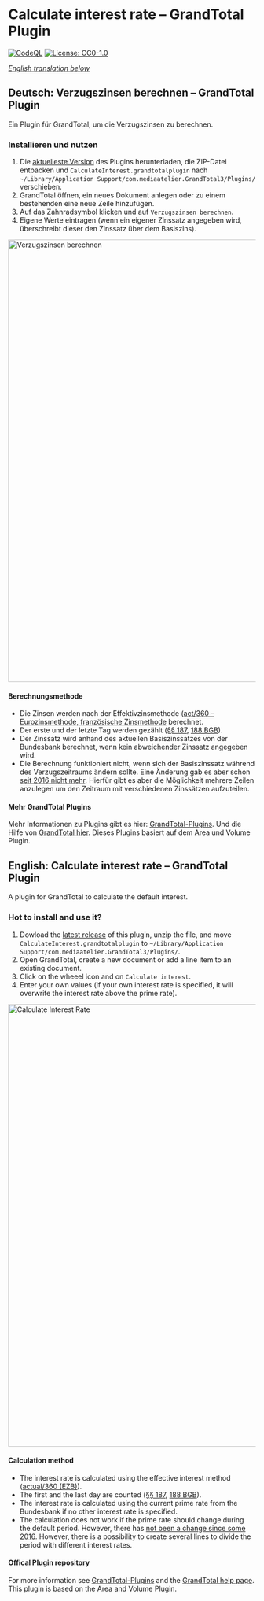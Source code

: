 # Calculate interest rate – GrandTotal Plugin

[![CodeQL](https://github.com/jajoho/Calculate-Interest-GrandTotal-Plugin/actions/workflows/codeql-analysis.yml/badge.svg)](https://github.com/jajoho/Calculate-Interest-GrandTotal-Plugin/actions/workflows/codeql-analysis.yml)
[![License: CC0-1.0](https://img.shields.io/badge/License-CC0_1.0-lightgrey.svg?style=flat&logo=appveyor)](./LICENSE)

*[English translation below](#english-calculate-interest-rate--grandtotal-plugin)*

## Deutsch: Verzugszinsen berechnen – GrandTotal Plugin

Ein Plugin für GrandTotal, um die Verzugszinsen zu berechnen.

### Installieren und nutzen

1. Die [aktuelleste Version](https://github.com/jajoho/Calculate-Interest-GrandTotal-Plugin/releases) des Plugins herunterladen, die ZIP-Datei entpacken und `CalculateInterest.grandtotalplugin` nach `~/Library/Application Support/com.mediaatelier.GrandTotal3/Plugins/` verschieben.
2. GrandTotal öffnen, ein neues Dokument anlegen oder zu einem bestehenden eine neue Zeile hinzufügen.
3. Auf das Zahnradsymbol klicken und auf `Verzugszinsen berechnen`.
4. Eigene Werte eintragen (wenn ein eigener Zinssatz angegeben wird, überschreibt dieser den Zinssatz über dem Basiszins).

<img width="900" alt="Verzugszinsen berechnen" src="https://user-images.githubusercontent.com/15175599/179405794-8ae226ec-8d1a-4fa1-ac47-4d48aedb33f2.png">

#### Berechnungsmethode

- Die Zinsen werden nach der Effektivzinsmethode ([act/360 – Eurozinsmethode, französische Zinsmethode](https://de.wikipedia.org/wiki/Zinsberechnungsmethode#act/360_–_Eurozinsmethode,_französische_Zinsmethode) berechnet.
- Der erste und der letzte Tag werden gezählt ([§§ 187](https://www.gesetze-im-internet.de/bgb/__187.html), [188 BGB](https://www.gesetze-im-internet.de/bgb/__188.html)).
- Der Zinssatz wird anhand des aktuellen Basiszinssatzes von der Bundesbank berechnet, wenn kein abweichender Zinssatz angegeben wird.
- Die Berechnung funktioniert nicht, wenn sich der Basiszinssatz während des Verzugszeitraums ändern sollte. Eine Änderung gab es aber schon [seit 2016 nicht mehr](https://www.bundesbank.de/dynamic/action/de/statistiken/zeitreihen-datenbanken/zeitreihen-datenbank/723452/723452?listId=www_s510_mb02&tsId=BBK01.SU0115&dateSelect=2022). Hierfür gibt es aber die Möglichkeit mehrere Zeilen anzulegen um den Zeitraum mit verschiedenen Zinssätzen aufzuteilen.

#### Mehr GrandTotal Plugins

Mehr Informationen zu Plugins gibt es hier: [GrandTotal-Plugins](https://github.com/mediaatelier/GrandTotal-Plugins). Und die Hilfe von [GrandTotal hier](https://www.mediaatelier.com/GrandTotal7/help/?lang=de).
Dieses Plugins basiert auf dem Area und Volume Plugin.


## English: Calculate interest rate – GrandTotal Plugin

A plugin for GrandTotal to calculate the default interest.

### Hot to install and use it?

1. Dowload the [latest release](https://github.com/jajoho/Calculate-Interest-GrandTotal-Plugin/releases) of this plugin, unzip the file, and move `CalculateInterest.grandtotalplugin` to `~/Library/Application Support/com.mediaatelier.GrandTotal3/Plugins/`.
2. Open GrandTotal, create a new document or add a line item to an existing document.
3. Click on the wheeel icon and on `Calculate interest`.
4. Enter your own values (if your own interest rate is specified, it will overwrite the interest rate above the prime rate).

<img width="900" alt="Calculate Interest Rate" src="https://user-images.githubusercontent.com/15175599/179405793-5b265679-9d1c-43c2-acdc-0bd5031c5e94.png">

#### Calculation method

- The interest rate is calculated using the effective interest method ([actual/360 (EZB)](https://en.wikipedia.org/wiki/Day_count_convention#Actual/360)).
- The first and the last day are counted ([§§ 187](https://www.gesetze-im-internet.de/bgb/__187.html), [188 BGB](https://www.gesetze-im-internet.de/bgb/__188.html)).
- The interest rate is calculated using the current prime rate from the Bundesbank if no other interest rate is specified.
- The calculation does not work if the prime rate should change during the default period. However, there has [not been a change since some 2016](https://www.bundesbank.de/dynamic/action/en/statistics/time-series-databases/time-series-databases/745582/745582?listId=www_s510_mb02&tsId=BBK01.SU0115&dateSelect=2022). However, there is a possibility to create several lines to divide the period with different interest rates.

#### Offical Plugin repository

For more information see [GrandTotal-Plugins](https://github.com/mediaatelier/GrandTotal-Plugins) and the [GrandTotal help page](https://www.mediaatelier.com/GrandTotal7/help/?lang=en).
This plugin is based on the Area and Volume Plugin.
